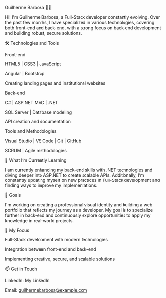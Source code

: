 Guilherme Barbosa 👨‍💻

Hi! I'm Guilherme Barbosa, a Full-Stack developer constantly evolving. Over the past few months, I have specialized in various technologies, covering both front-end and back-end, with a strong focus on back-end development and building robust, secure solutions.

🛠 Technologies and Tools

Front-end

HTML5 | CSS3 | JavaScript

Angular | Bootstrap

Creating landing pages and institutional websites


Back-end

C# | ASP.NET MVC | .NET

SQL Server | Database modeling

API creation and documentation


Tools and Methodologies

Visual Studio | VS Code | Git | GitHub

SCRUM | Agile methodologies



🌱 What I’m Currently Learning

I am currently enhancing my back-end skills with .NET technologies and diving deeper into ASP.NET to create scalable APIs. Additionally, I’m constantly updating myself on new practices in Full-Stack development and finding ways to improve my implementations.

🎯 Goals

I'm working on creating a professional visual identity and building a web portfolio that reflects my journey as a developer. My goal is to specialize further in back-end and continuously explore opportunities to apply my knowledge in real-world projects.

🚀 My Focus

Full-Stack development with modern technologies

Integration between front-end and back-end

Implementing creative, secure, and scalable solutions


📫 Get in Touch

LinkedIn: My LinkedIn

Email: guilhermebarbosa@example.com
